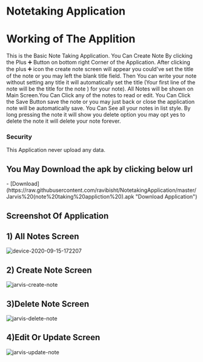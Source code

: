 # Notetaking  Application


<div align=”center”> 
<h1> 
Working of The Applition
</h1>

<p>
This is the Basic Note Taking Application. You Can Create Note By clicking the Plus ➕ Button on bottom right Corner of the Application.
After clicking the plus ➕ icon the create note screen will appear you could've set the title of the note or you may left the blank title field. 
Then You can write your note without setting any title it will automatically set the title (Your first line of the note will be the title for the note ) for your note).
All Notes will be shown on Main Screen.You Can Click any of the notes to read or edit. You Can Click the Save Button save the note or you may just back or close the application
note will be automatically save.
You Can See all your notes in list style. By long pressing the note it will show you delete option you may opt yes to delete the note it will delete your note forever.

</p>

</div>

<h3>Security </h3>

<p>
This Application never upload any data. 

</p>

<h2>You May Download the apk by clicking below url
 </h2>
- [Download](https://raw.githubusercontent.com/ravibisht/NotetakingApplication/master/Jarvis%20(note%20taking%20appliction%20).apk "Download Application")  


## Screenshot Of Application 

## 1) All Notes Screen 

![device-2020-09-15-172207](https://user-images.githubusercontent.com/47188858/93210271-ecdaf780-f77c-11ea-9dea-84eb404a17de.png)

## 2) Create Note Screen

![jarvis-create-note](https://user-images.githubusercontent.com/47188858/93210273-ef3d5180-f77c-11ea-9068-05e6f1f0acb9.png)

## 3)Delete Note Screen

![jarvis-delete-note ]( https://user-images.githubusercontent.com/47188858/93210274-efd5e800-f77c-11ea-88d8-05cf470f2c04.png)

## 4)Edit Or Update Screen
![jarvis-update-note ](https://user-images.githubusercontent.com/47188858/93210275-f06e7e80-f77c-11ea-969c-727486eb862f.png)
<!-- .element style="border: 4; background: None; box-shadow: None" -->






